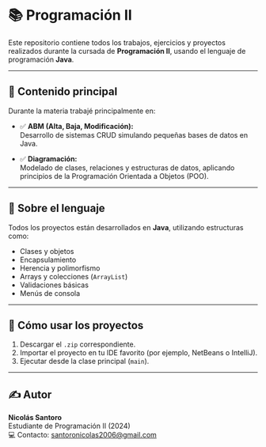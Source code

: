 # 📚 Programación II

Este repositorio contiene todos los trabajos, ejercicios y proyectos realizados durante la cursada de **Programación II**, usando el lenguaje de programación **Java**.

---

## 🧠 Contenido principal

Durante la materia trabajé principalmente en:

- ✅ **ABM (Alta, Baja, Modificación):**  
  Desarrollo de sistemas CRUD simulando pequeñas bases de datos en Java.

- ✅ **Diagramación:**  
  Modelado de clases, relaciones y estructuras de datos, aplicando principios de la Programación Orientada a Objetos (POO).

---

## 💬 Sobre el lenguaje

Todos los proyectos están desarrollados en **Java**, utilizando estructuras como:

- Clases y objetos
- Encapsulamiento
- Herencia y polimorfismo
- Arrays y colecciones (`ArrayList`)
- Validaciones básicas
- Menús de consola

---

## 🚀 Cómo usar los proyectos

1. Descargar el `.zip` correspondiente.
2. Importar el proyecto en tu IDE favorito (por ejemplo, NetBeans o IntelliJ).
3. Ejecutar desde la clase principal (`main`).

---

## ✍️ Autor

**Nicolás Santoro**  
Estudiante de Programación II (2024)  
💻 Contacto: santoronicolas2006@gmail.com
